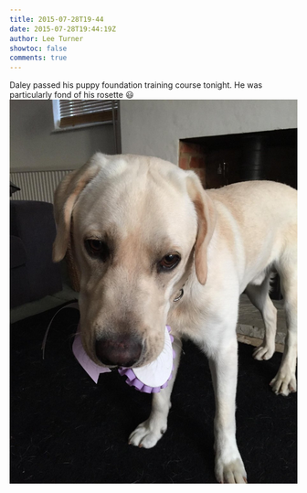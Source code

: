 ```yaml
---
title: 2015-07-28T19-44
date: 2015-07-28T19:44:19Z
author: Lee Turner
showtoc: false
comments: true
---
```


Daley passed his puppy foundation training course tonight. He was particularly fond of his rosette 😃 ![](/img/x//626115991966228481-CLBpKfKWsAEXLYM.jpg)

